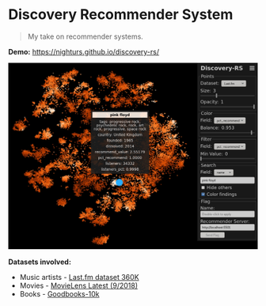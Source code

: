 # Discovery Recommender System

> My take on recommender systems.

**Demo:** https://nighturs.github.io/discovery-rs/

![discovery-rs.jpg](https://raw.githubusercontent.com/NighTurs/discovery-rs/gh-pages/discovery-rs.jpg)

**Datasets involved:**
- Music artists - [Last.fm dataset 360K](http://ocelma.net/MusicRecommendationDataset/lastfm-360K.html)
- Movies - [MovieLens Latest (9/2018)](https://grouplens.org/datasets/movielens/latest)
- Books - [Goodbooks-10k](http://fastml.com/goodbooks-10k-a-new-dataset-for-book-recommendations/)